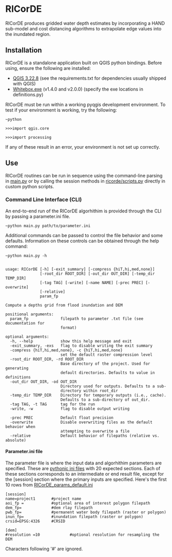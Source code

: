 # RICorDE
RICorDE produces gridded water depth estimates by incorporating a HAND sub-model and cost distancing algorithms to extrapolate edge values into the inundated region. 

## Installation
RICorDE is a standalone application built on QGIS python bindings.  Before using, ensure the following are installed:

- [QGIS 3.22.8](https://download.qgis.org/downloads/) (see the requirements.txt for dependencies usually shipped with QGIS)
- [Whitebox.exe](https://github.com/jblindsay/whitebox-tools) (v1.4.0 and v2.0.0) (specify the exe locations in definitions.py)

RICorDE must be run within a working pyqgis development environment. To test if your environment is working, try the following:

`~python`

`>>>import qgis.core`

`>>>import processing`

If any of these result in an error, your environment is not set up correctly. 

## Use
RICorDE routines can be run in sequence using the command-line parsing in [main.py](main.py) or by calling the session methods in [ricorde/scripts.py](ricorde/scripts.py) directly in custom python scripts.

### Command Line Interface (CLI)
An end-to-end run of the RICorDE algorhithim is provided through the CLI by passing a parameter.ini file.

`~python main.py path/to/parameter.ini`

Additional commands can be passed to control the file behavior and some defaults. Information on these controls can be obtained through the help command:

    ~python main.py -h

 
    usage: RICorDE [-h] [-exit_summary] [-compress {hiT,hi,med,none}]
                   [-root_dir ROOT_DIR] [-out_dir OUT_DIR] [-temp_dir TEMP_DIR]
                   [-tag TAG] [-write] [-name NAME] [-prec PREC] [-overwrite]
                   [-relative]
                   param_fp

    Compute a depths grid from flood inundation and DEM

    positional arguments:
      param_fp              filepath to parameter .txt file (see documentation for
                            format)

    optional arguments:
      -h, --help            show this help message and exit
      -exit_summary, -exs   flag to disable writing the exit summary
      -compress {hiT,hi,med,none}, -c {hiT,hi,med,none}
                            set the default raster compression level
      -root_dir ROOT_DIR, -rd ROOT_DIR
                            Base directory of the project. Used for generating
                            default directories. Defaults to value in definitions
      -out_dir OUT_DIR, -od OUT_DIR
                            Directory used for outputs. Defaults to a sub-
                            directory within root_dir
      -temp_dir TEMP_DIR    Directory for temporary outputs (i.e., cache).
                            Defaults to a sub-directory of out_dir.
      -tag TAG, -t TAG      tag for the run
      -write, -w            flag to disable output writing
 
      -prec PREC            Default float precision
      -overwrite            Disable overwriting files as the default behavior when
                            attempting to overwrite a file
      -relative             Default behavior of filepaths (relative vs. absolute)
 


#### Parameter.ini file

The parameter file is where the input data and algorhithim parameters are specified. These are [pythonic ini files](https://docs.python.org/3/library/configparser.html#supported-ini-file-structure) with 20 expected sections. Each of these sections corresponds to an intermediate or end result file, except for the [session] section where the primary inputs are specified. Here's the first 10 rows from [RICorDE_params_default.ini](RICorDE_params_default.ini) 

    [session]
    name=project1       #project name
    aoi_fp =            #optional area of interest polygon filepath
    dem_fp=             #dem rlay filepath
    pwb_fp=             #permanent water body filepath (raster or polygon)
    inun_fp=            #inundation filepath (raster or polygon)
    crsid=EPSG:4326     #CRSID

    [dem]
    #resolution =10             #optional resolution for resampling the DEM

Characters following '#' are ignored.